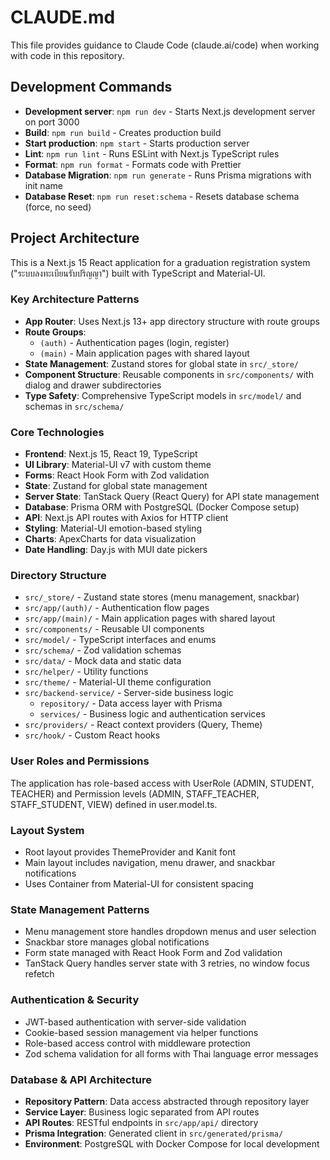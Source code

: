# CLAUDE.md

This file provides guidance to Claude Code (claude.ai/code) when working with code in this repository.

## Development Commands

- **Development server**: `npm run dev` - Starts Next.js development server on port 3000
- **Build**: `npm run build` - Creates production build
- **Start production**: `npm start` - Starts production server
- **Lint**: `npm run lint` - Runs ESLint with Next.js TypeScript rules
- **Format**: `npm run format` - Formats code with Prettier
- **Database Migration**: `npm run generate` - Runs Prisma migrations with init name
- **Database Reset**: `npm run reset:schema` - Resets database schema (force, no seed)

## Project Architecture

This is a Next.js 15 React application for a graduation registration system ("ระบบลงทะเบียนรับปริญญา") built with TypeScript and Material-UI.

### Key Architecture Patterns

- **App Router**: Uses Next.js 13+ app directory structure with route groups
- **Route Groups**: 
  - `(auth)` - Authentication pages (login, register)
  - `(main)` - Main application pages with shared layout
- **State Management**: Zustand stores for global state in `src/_store/`
- **Component Structure**: Reusable components in `src/components/` with dialog and drawer subdirectories
- **Type Safety**: Comprehensive TypeScript models in `src/model/` and schemas in `src/schema/`

### Core Technologies

- **Frontend**: Next.js 15, React 19, TypeScript
- **UI Library**: Material-UI v7 with custom theme
- **Forms**: React Hook Form with Zod validation
- **State**: Zustand for global state management
- **Server State**: TanStack Query (React Query) for API state management
- **Database**: Prisma ORM with PostgreSQL (Docker Compose setup)
- **API**: Next.js API routes with Axios for HTTP client
- **Styling**: Material-UI emotion-based styling
- **Charts**: ApexCharts for data visualization
- **Date Handling**: Day.js with MUI date pickers

### Directory Structure

- `src/_store/` - Zustand state stores (menu management, snackbar)
- `src/app/(auth)/` - Authentication flow pages
- `src/app/(main)/` - Main application pages with shared layout
- `src/components/` - Reusable UI components
- `src/model/` - TypeScript interfaces and enums
- `src/schema/` - Zod validation schemas
- `src/data/` - Mock data and static data
- `src/helper/` - Utility functions
- `src/theme/` - Material-UI theme configuration
- `src/backend-service/` - Server-side business logic
  - `repository/` - Data access layer with Prisma
  - `services/` - Business logic and authentication services
- `src/providers/` - React context providers (Query, Theme)
- `src/hook/` - Custom React hooks

### User Roles and Permissions

The application has role-based access with UserRole (ADMIN, STUDENT, TEACHER) and Permission levels (ADMIN, STAFF_TEACHER, STAFF_STUDENT, VIEW) defined in user.model.ts.

### Layout System

- Root layout provides ThemeProvider and Kanit font
- Main layout includes navigation, menu drawer, and snackbar notifications
- Uses Container from Material-UI for consistent spacing

### State Management Patterns

- Menu management store handles dropdown menus and user selection
- Snackbar store manages global notifications
- Form state managed with React Hook Form and Zod validation
- TanStack Query handles server state with 3 retries, no window focus refetch

### Authentication & Security

- JWT-based authentication with server-side validation
- Cookie-based session management via helper functions
- Role-based access control with middleware protection
- Zod schema validation for all forms with Thai language error messages

### Database & API Architecture

- **Repository Pattern**: Data access abstracted through repository layer
- **Service Layer**: Business logic separated from API routes
- **API Routes**: RESTful endpoints in `src/app/api/` directory
- **Prisma Integration**: Generated client in `src/generated/prisma/`
- **Environment**: PostgreSQL with Docker Compose for local development